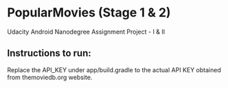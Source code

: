 # PopularMovies (Stage 1 & 2)

Udacity Android Nanodegree Assignment Project - I & II

## Instructions to run:
Replace the API_KEY under app/build.gradle to the actual API KEY obtained from themoviedb.org website.
